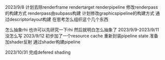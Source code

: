 2023/9/8
计划去除renderframe rendertarget renderpipeline
修改renderpass的构建方式 renderpass由subpass构建
计划修改graphicspipeline的构建方式 通过descriptorlayout构建
在思考怎么组织这个几个东西

怎么抽象rhi 也许可以先研究一下rhi 然后就明白怎么抽象了
2023/9/9-2023/9/11
没怎么写
2023/9/12
初步加了一个resource cache
重新封装pipeline state
准备加shader反射
通过shader构建pipeline

2023/10/31 完成defered shading